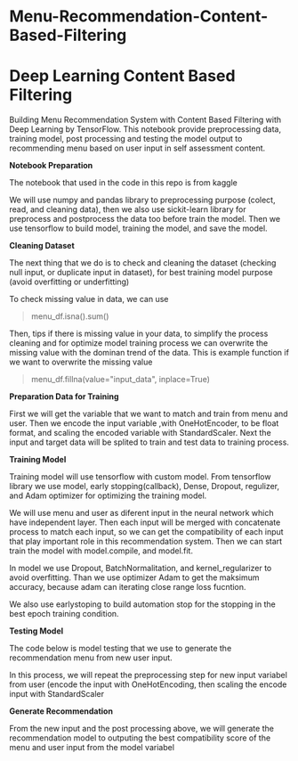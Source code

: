 # Menu-Recommendation-Content-Based-Filtering

# Deep Learning Content Based Filtering

Building Menu Recommendation System with Content Based Filtering with Deep Learning by TensorFlow. This notebook provide preprocessing data, training model, post processing and testing the model output to recommending menu based on user input in self assessment content.

**Notebook Preparation**

The notebook that used in the code in this repo is from kaggle

We will use numpy and pandas library to preprocessing purpose (colect, read, and cleaning data), then we also use sickit-learn library for preprocess and postprocess the data too before train the model. Then we use tensorflow to build model, training the model, and save the model.

**Cleaning Dataset**

The next thing that we do is to check and cleaning the dataset (checking null input, or duplicate input in dataset), for best training model purpose (avoid overfitting or underfitting)

To check missing value in data, we can use 
> menu_df.isna().sum()

Then, tips if there is missing value in your data, to simplify the process cleaning and for optimize model training process we can overwrite the missing value with the dominan trend of the data. This is example function if we want to overwrite the missing value
> menu_df.fillna(value="input_data", inplace=True)

**Preparation Data for Training**

First we will get the variable that we want to match and train from menu and user. Then we encode the input variable ,with OneHotEncoder, to be float format, and scaling the encoded variable with StandardScaler. Next the input and target data will be splited to train and test data to training process.

**Training Model**

Training model will use tensorflow with custom model. From tensorflow library we use model, early stopping(callback), Dense, Dropout, regulizer, and Adam optimizer for optimizing the training model.

We will use menu and user as diferent input in the neural network which have independent layer. Then each input will be merged with concatenate process to match each input, so we can get the compatibility of each input that play important role in this recommendation system. Then we can start train the model with model.compile, and model.fit.

In model we use Dropout, BatchNormalitation, and kernel_regularizer to avoid overfitting. Than we use optimizer Adam to get the maksimum accuracy, because adam can iterating close range loss fucntion.

We also use earlystoping to build automation stop for the stopping in the best epoch training condition.

**Testing Model**

The code below is model testing that we use to generate the recommendation menu from new user input.

In this process, we will repeat the preprocessing step for new input variabel from user (encode the input with OneHotEncoding, then scaling the encode input with StandardScaler

**Generate Recommendation**

From the new input and the post processing above, we will generate the recommendation model to outputing the best compatibility score of the menu and user input from the model variabel
